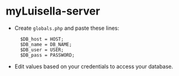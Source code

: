 # myLuisella-server

- Create ```globals.php``` and paste these lines:

        $DB_host = HOST;
        $DB_name = DB_NAME;
        $DB_user = USER;
        $DB_pass = PASSWORD;

- Edit values based on your credentials to access your database.
